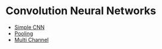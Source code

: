 # Convolution Neural Networks

* [Simple CNN](https://github.com/magizbox/deep_learning_code/blob/master/tensor/simple.py)
* [Pooling](https://github.com/magizbox/deep_learning_code/blob/master/tensor/cnn_pooling.py)
* [Multi Channel](https://github.com/magizbox/deep_learning_code/blob/master/tensor/cnn_multichannel.py)